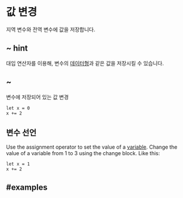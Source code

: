 # 값 변경

지역 변수와 전역 변수에 값을 저장합니다.

## ~ hint

대입 연산자를 이용해, 변수의 [데이터형](/types)과 같은 값을 저장시킬 수 있습니다.

## ~

변수에 저장되어 있는 값 변경

```block
let x = 0
x += 2
```

## 변수 선언

Use the assignment operator to set the value of a [variable](/blocks/variables/var). Change the value of a variable from 1 to 3 using the change block. Like this:

```block
let x = 1
x += 2
```

## #examples